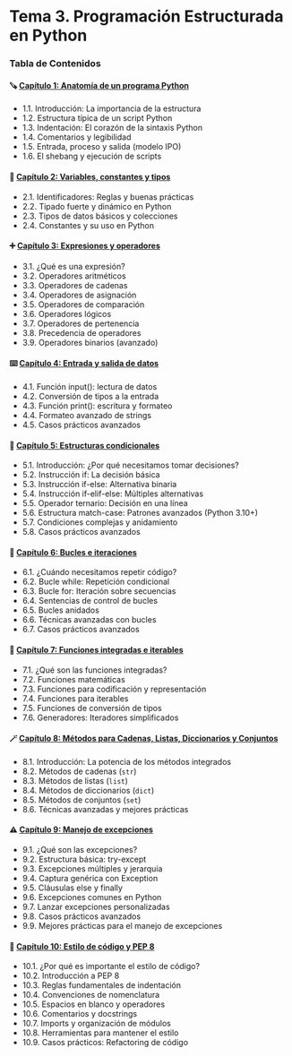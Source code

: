 # Tema 3. Programación Estructurada en Python

### Tabla de Contenidos

#### 🪚 [Capítulo 1: Anatomía de un programa Python](capitulo-1-anatomia-de-un-programa-python.md)

* 1.1. Introducción: La importancia de la estructura
* 1.2. Estructura típica de un script Python
* 1.3. Indentación: El corazón de la sintaxis Python
* 1.4. Comentarios y legibilidad
* 1.5. Entrada, proceso y salida (modelo IPO)
* 1.6. El shebang y ejecución de scripts

#### 💾 [Capítulo 2: Variables, constantes y tipos](capitulo-2-variables-constantes-y-tipos.md)

* 2.1. Identificadores: Reglas y buenas prácticas
* 2.2. Tipado fuerte y dinámico en Python
* 2.3. Tipos de datos básicos y colecciones
* 2.4. Constantes y su uso en Python

#### ➕ [Capítulo 3: Expresiones y operadores](capitulo-3-expresiones-y-operadores.md)

* 3.1. ¿Qué es una expresión?
* 3.2. Operadores aritméticos
* 3.3. Operadores de cadenas
* 3.4. Operadores de asignación
* 3.5. Operadores de comparación
* 3.6. Operadores lógicos
* 3.7. Operadores de pertenencia
* 3.8. Precedencia de operadores
* 3.9. Operadores binarios (avanzado)

#### ⌨️ [Capítulo 4: Entrada y salida de datos](capitulo-4-entrada-y-salida-de-datos.md)

* 4.1. Función input(): lectura de datos
* 4.2. Conversión de tipos a la entrada
* 4.3. Función print(): escritura y formateo
* 4.4. Formateo avanzado de strings
* 4.5. Casos prácticos avanzados

#### 🔀 [Capítulo 5: Estructuras condicionales](capitulo-5-estructuras-condicionales.md)

* 5.1. Introducción: ¿Por qué necesitamos tomar decisiones?
* 5.2. Instrucción if: La decisión básica
* 5.3. Instrucción if-else: Alternativa binaria
* 5.4. Instrucción if-elif-else: Múltiples alternativas
* 5.5. Operador ternario: Decisión en una línea
* 5.6. Estructura match-case: Patrones avanzados (Python 3.10+)
* 5.7. Condiciones complejas y anidamiento
* 5.8. Casos prácticos avanzados

#### 🔁 [Capítulo 6: Bucles e iteraciones](capitulo-6-bucles-e-iteraciones.md)

* 6.1. ¿Cuándo necesitamos repetir código?
* 6.2. Bucle while: Repetición condicional
* 6.3. Bucle for: Iteración sobre secuencias
* 6.4. Sentencias de control de bucles
* 6.5. Bucles anidados
* 6.6. Técnicas avanzadas con bucles
* 6.7. Casos prácticos avanzados

#### 🧰 [Capítulo 7: Funciones integradas e iterables](capitulo-7-funciones-integradas-e-iterables.md)

* 7.1. ¿Qué son las funciones integradas?
* 7.2. Funciones matemáticas
* 7.3. Funciones para codificación y representación
* 7.4. Funciones para iterables
* 7.5. Funciones de conversión de tipos
* 7.6. Generadores: Iteradores simplificados

#### 🪄 [Capítulo 8: Métodos para Cadenas, Listas, Diccionarios y Conjuntos](capitulo-8-metodos-para-cadenas-listas-diccionarios-y-conjuntos.md)

* 8.1. Introducción: La potencia de los métodos integrados
* 8.2. Métodos de cadenas (`str`)
* 8.3. Métodos de listas (`list`)
* 8.4. Métodos de diccionarios (`dict`)
* 8.5. Métodos de conjuntos (`set`)
* 8.6. Técnicas avanzadas y mejores prácticas

#### ⚠️ [Capítulo 9: Manejo de excepciones](capitulo-9-manejo-de-excepciones.md)

* 9.1. ¿Qué son las excepciones?
* 9.2. Estructura básica: try-except
* 9.3. Excepciones múltiples y jerarquía
* 9.4. Captura genérica con Exception
* 9.5. Cláusulas else y finally
* 9.6. Excepciones comunes en Python
* 9.7. Lanzar excepciones personalizadas
* 9.8. Casos prácticos avanzados
* 9.9. Mejores prácticas para el manejo de excepciones

#### 📝 [Capítulo 10: Estilo de código y PEP 8](capitulo-10-estilo-de-codigo-y-pep-8.md)

* 10.1. ¿Por qué es importante el estilo de código?
* 10.2. Introducción a PEP 8
* 10.3. Reglas fundamentales de indentación
* 10.4. Convenciones de nomenclatura
* 10.5. Espacios en blanco y operadores
* 10.6. Comentarios y docstrings
* 10.7. Imports y organización de módulos
* 10.8. Herramientas para mantener el estilo
* 10.9. Casos prácticos: Refactoring de código
